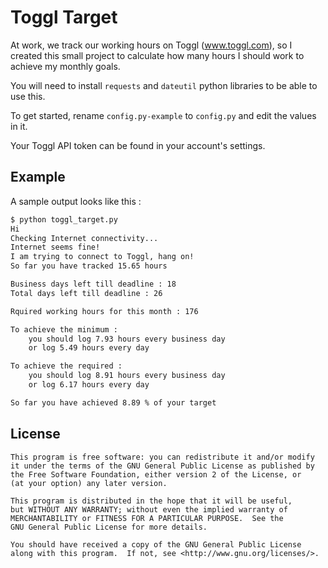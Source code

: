 Toggl Target
============

At work, we track our working hours on Toggl (www.toggl.com), so I created this small project to calculate how many hours I should work to achieve my monthly goals.

You will need to install `requests` and `dateutil` python libraries to be able to use this.

To get started, rename `config.py-example` to `config.py` and edit the values in it. 

Your Toggl  API token can be found in your account's settings.

Example
-------
A sample output looks like this :

```bash
$ python toggl_target.py 
Hi
Checking Internet connectivity...
Internet seems fine!
I am trying to connect to Toggl, hang on!
So far you have tracked 15.65 hours

Business days left till deadline : 18
Total days left till deadline : 26

Rquired working hours for this month : 176

To achieve the minimum :
	you should log 7.93 hours every business day 
	or log 5.49 hours every day

To achieve the required :
	you should log 8.91 hours every business day 
	or log 6.17 hours every day

So far you have achieved 8.89 % of your target
```

License
-------

```
This program is free software: you can redistribute it and/or modify
it under the terms of the GNU General Public License as published by
the Free Software Foundation, either version 2 of the License, or
(at your option) any later version.

This program is distributed in the hope that it will be useful,
but WITHOUT ANY WARRANTY; without even the implied warranty of
MERCHANTABILITY or FITNESS FOR A PARTICULAR PURPOSE.  See the
GNU General Public License for more details.

You should have received a copy of the GNU General Public License
along with this program.  If not, see <http://www.gnu.org/licenses/>.
```
